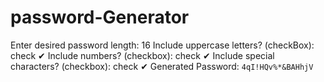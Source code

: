 # password-Generator
Enter desired password length: 16
Include uppercase letters? (checkBox): check ✔
Include numbers? (checkbox): check ✔
Include special characters? (checkbox): check ✔
Generated Password: `4qI!HQv%*&BAHhjV`
